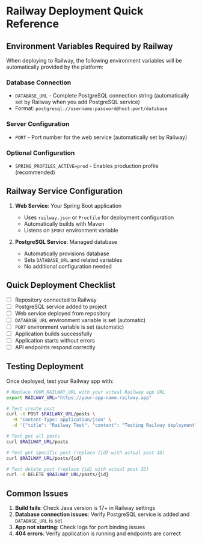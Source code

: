 # Railway Deployment Quick Reference

## Environment Variables Required by Railway

When deploying to Railway, the following environment variables will be automatically provided by the platform:

### Database Connection
- `DATABASE_URL` - Complete PostgreSQL connection string (automatically set by Railway when you add PostgreSQL service)
- Format: `postgresql://username:password@host:port/database`

### Server Configuration  
- `PORT` - Port number for the web service (automatically set by Railway)

### Optional Configuration
- `SPRING_PROFILES_ACTIVE=prod` - Enables production profile (recommended)

## Railway Service Configuration

1. **Web Service**: Your Spring Boot application
   - Uses `railway.json` or `Procfile` for deployment configuration
   - Automatically builds with Maven
   - Listens on `$PORT` environment variable

2. **PostgreSQL Service**: Managed database
   - Automatically provisions database
   - Sets `DATABASE_URL` and related variables
   - No additional configuration needed

## Quick Deployment Checklist

- [ ] Repository connected to Railway
- [ ] PostgreSQL service added to project
- [ ] Web service deployed from repository
- [ ] `DATABASE_URL` environment variable is set (automatic)
- [ ] `PORT` environment variable is set (automatic)
- [ ] Application builds successfully
- [ ] Application starts without errors
- [ ] API endpoints respond correctly

## Testing Deployment

Once deployed, test your Railway app with:

```bash
# Replace YOUR_RAILWAY_URL with your actual Railway app URL
export RAILWAY_URL="https://your-app-name.railway.app"

# Test create post
curl -X POST $RAILWAY_URL/posts \
  -H "Content-Type: application/json" \
  -d '{"title": "Railway Test", "content": "Testing Railway deployment", "author": "Railway"}'

# Test get all posts
curl $RAILWAY_URL/posts

# Test get specific post (replace {id} with actual post ID)
curl $RAILWAY_URL/posts/{id}

# Test delete post (replace {id} with actual post ID)
curl -X DELETE $RAILWAY_URL/posts/{id}
```

## Common Issues

1. **Build fails**: Check Java version is 17+ in Railway settings
2. **Database connection issues**: Verify PostgreSQL service is added and `DATABASE_URL` is set
3. **App not starting**: Check logs for port binding issues
4. **404 errors**: Verify application is running and endpoints are correct